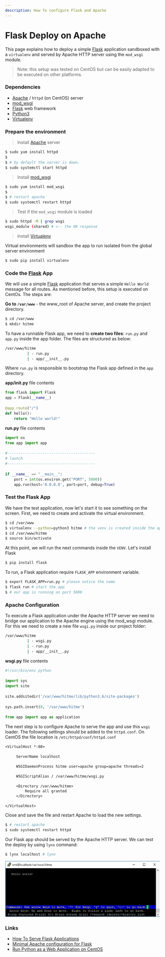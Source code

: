 ```yaml
---
description: How To configure Flask and Apache
---
```


# Flask Deploy on Apache

This page explains how to deploy a simple [Flask](https://www.palletsprojects.com/p/flask/) application sandboxed with a `virtualenv` and served by Apache HTTP server using the `mod_wsgi` module.

> Note: this setup was tested on CentOS but can be easily adapted to be executed on other platforms.



### Dependencies

* [Apache](https://httpd.apache.org/) / `httpd` (on CentOS) server
* [mod\_wsgi](https://modwsgi.readthedocs.io/)
* [Flask](https://www.palletsprojects.com/p/flask/) web framework
* [Python3](https://www.python.org/)
* [Virtualenv](https://virtualenv.pypa.io/)



### Prepare the environment

> Install [Apache](https://httpd.apache.org/) server

```bash
$ sudo yum install httpd
$ 
$ # by default the server is down.
$ sudo systemctl start httpd
```

> Install [mod\_wsgi](https://modwsgi.readthedocs.io/)

```bash
$ sudo yum install mod_wsgi
$
$ # restart apache
$ sudo systemctl restart httpd
```

> Test if the `mod_wsgi` module is loaded

```bash
$ sudo httpd -M | grep wsgi
wsgi_module (shared) # <-- the OK response
```

> Install [Virtualenv](https://virtualenv.pypa.io/)

Virtual environments will sandbox the app to run isolated from the global server environment

```bash
$ sudo pip install virtualenv
```

###

### Code the [Flask](https://www.palletsprojects.com/p/flask/) App

We will use a simple [Flask](https://www.palletsprojects.com/p/flask/) application that serves a simple `Hello World` message for all routes. As mentioned before, this setup is executed on CentOs. The steps are:

**Go to `/var/www`** - the www\_root of Apache server, and create the project directory.

```bash
$ cd /var/www
$ mkdir hitme
```

To have a runnable Flask app, we need to **create two files**: `run.py` and `app.py` inside the app folder. The files are structured as below:

```bash
/var/www/hitme
          | - run.py
          | - app/__init__.py
```

Where `run.py` is responsible to bootstrap the Flask app defined in the `app` directory.

**app/init.py** file contents

```python
from flask import Flask
app = Flask(__name__)

@app.route("/")
def hello():
    return "Hello world!"
```

**run.py** file contents

```python
import os
from app import app

#----------------------------------------
# launch
#----------------------------------------

if __name__ == "__main__":
    port = int(os.environ.get("PORT", 5000))
    app.run(host='0.0.0.0', port=port, debug=True)
```

###

### Test the Flask App

We have the test application, now let's start it to see something on the screen. First, we need to create and activate the virtual environment.

```bash
$ cd /var/www
$ virtualenv --python=python3 hitme # the venv is created inside the app folder
$ cd /var/www/hitme
$ source bin/activate
```

At this point, we will run the next commands inside the `VENV`. Let's install Flask

```bash
$ pip install flask
```

To run, a Flask application require `FLASK_APP` environment variable.

```bash
$ export FLASK_APP=run.py # please notice the name
$ flask run # start the app
$ # our app is running on port 5000
```

###

### Apache Configuration

To execute a Flask application under the Apache HTTP server we need to bridge our application to the Apache engine using the mod\_wsgi module. For this we need to create a new file `wsgi.py` inside our project folder:

```bash
/var/www/hitme
          | - wsgi.py
          | - run.py
          | - app/__init__.py
```

**wsgi.py** file contents

```python
#!/usr/bin/env python

import sys
import site

site.addsitedir('/var/www/hitme/lib/python3.6/site-packages')

sys.path.insert(0, '/var/www/hitme')

from app import app as application
```

The next step is to configure Apache to serve the app and use this `wsgi` loader. The following settings should be added to the `httpd.conf`. On CentOS the file location is `/etc/httpd/conf/httpd.conf`

```markup
<VirtualHost *:80>

     ServerName localhost

     WSGIDaemonProcess hitme user=apache group=apache threads=2

     WSGIScriptAlias / /var/www/hitme/wsgi.py

     <Directory /var/www/hitme>
         Require all granted
     </Directory>

</VirtualHost>
```

Close and save the file and restart Apache to load the new settings.

```bash
$ # restart apache
$ sudo systemctl restart httpd
```

Our Flask app should be served by the Apache HTTP server. We can test the deploy by using `lynx` command:

```bash
$ lynx localhost # lynx
```

![Flask App deployed on Apache](https://raw.githubusercontent.com/app-generator/static/master/docs/flask-apache-centos-running-app.jpg)

### Links

* [How To Serve Flask Applications](https://www.digitalocean.com/community/tutorials/how-to-serve-flask-applications-with-uwsgi-and-nginx-on-centos-7)
* [Minimal Apache configuration for Flask](https://www.codementor.io/abhishake/minimal-apache-configuration-for-deploying-a-flask-app-ubuntu-18-04-phu50a7ft)
* [Run Python as a Web Application on CentOS](https://www.ionos.com/community/hosting/python/use-mod-wsgi-to-run-python-as-a-web-application-on-centos-7/)
